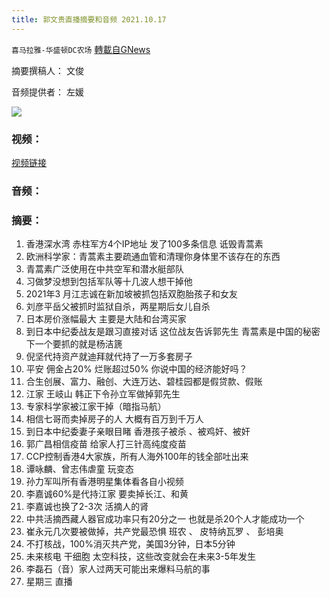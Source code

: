 ```yaml
---
title: 郭文贵直播摘要和音频 2021.10.17
---
```

`喜马拉雅-华盛顿DC农场` [轉載自GNews](https://gnews.org/zh-hans/1602045/)

摘要撰稿人： 文俊

音频提供者： 左媛


![](https://assets.gnews.org/wp-content/uploads/2021/10/Screen-Shot-2021-10-18-at-11.23.22-AM.png)


### 视频：

[视频链接](https://gtv.org/video/id=616c1823304e992109b65281)

### 音频：

### 摘要：

1. 香港深水湾 赤柱军方4个IP地址 发了100多条信息 诋毁青蒿素
2. 欧洲科学家：青蒿素主要疏通血管和清理你身体里不该存在的东西
3. 青蒿素广泛使用在中共空军和潜水艇部队
4. 习做梦没想到包括军队等十几波人想干掉他
5. 2021年3 月江志诚在新加坡被抓包括双胞胎孩子和女友
6. 刘彦平岳父被抓时监狱自杀，两星期后女儿自杀
7. 日本房价涨幅最大 主要是大陆和台湾买家
8. 到日本中纪委战友是跟习直接对话 这位战友告诉郭先生 青蒿素是中国的秘密下一个要抓的就是杨洁篪
9. 倪坚代持资产就迪拜就代持了一万多套房子
10. 平安 佣金占20% 烂账超过50% 你说中国的经济能好吗？
11. 合生创展、富力、融创、大连万达、碧桂园都是假贷款、假账
12. 江家 王岐山 韩正下令孙立军做掉郭先生
13. 专家科学家被江家干掉（暗指马航）
14. 相信七哥而卖掉房子的人 大概有百万到千万人
15. 到日本中纪委妻子亲眼目睹 香港孩子被杀 、被鸡奸、被奸
16. 郭广昌相信疫苗 给家人打三针高纯度疫苗
17. CCP控制香港4大家族，所有人海外100年的钱全部吐出来
18. 谭咏麟、曾志伟虐童 玩变态
19. 孙力军叫所有香港明星集体看各自小视频
20. 李嘉诚60%是代持江家 要卖掉长江、和黄
21. 李嘉诚也换了2-3次 活摘人的肾
22. 中共活摘西藏人器官成功率只有20分之一 也就是杀20个人才能成功一个
23. 崔永元几次要被做掉，共产党最恐惧 班农 、 皮特纳瓦罗 、 彭培奥
24. 不打核战，100%消灭共产党，美国3分钟，日本5分钟
25. 未来核电 干细胞 太空科技，这些改变就会在未来3-5年发生
26. 李磊石（音）家人过两天可能出来爆料马航的事
27. 星期三 直播
